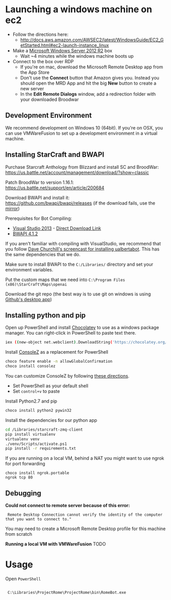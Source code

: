 # Launching a windows machine on ec2


- Follow the directions here:
  - http://docs.aws.amazon.com/AWSEC2/latest/WindowsGuide/EC2_GetStarted.html#ec2-launch-instance_linux
- Make a [Microsoft Windows Server 2012 R2](https://aws.amazon.com/marketplace/pp/B00KQOWCAQ/ref=mkt_ste_windows_amis) box
  - Wait ~4 minutes while the windows machine boots up
- Connect to the box over RDP
  - If you're on mac, download the Microsoft Remote Desktop app from the App Store
  - Don't use the **Connect** button that Amazon gives you. Instead you should open the MRD App and hit the big **New** button to create a new server
  - In the **Edit Remote Dialogs** window, add a redirection folder with your downloaded Broodwar

## Development Environment

We recommend development on Windows 10 (64bit). If you're on OSX, you can use VMWareFusion to set up a development environment in a virtual machine.

## Installing StarCraft and BWAPI

Purchase Starcraft Anthology from Blizzard and install SC and BroodWar:
https://us.battle.net/account/management/download/?show=classic

Patch BroodWar to version 1.16.1:
https://us.battle.net/support/en/article/200684

Download BWAPI and install it: <br>
https://github.com/bwapi/bwapi/releases (if the download fails, use the [mirror](https://drive.google.com/file/d/0B1Iz-CApPh9eQjhTT3FEcml2NlU/view))

Prerequisites for Bot Compiling:
  * [Visual Studio 2013](https://msdn.microsoft.com/en-us/library/dd831853(v=vs.120).aspx) - [Direct Download Link](https://go.microsoft.com/fwlink/?LinkId=532506&clcid=0x409)
  * [BWAPI 4.1.2](https://github.com/bwapi/bwapi/releases/tag/v4.1.2)

If you aren't familiar with compiling with VisualStudio, we recommend that you follow [Dave Churchill's screencast for installing ualbertabot](https://www.youtube.com/watch?v=lSmkDjFm3Tw&ab_channel=serendib7). This has the same dependencies that we do.

Make sure to install BWAPI to the `C:/Libraries/` directory and set your environment variables.

Put the custom maps that we need into `C:\Program Files (x86)\StarCraft\Maps\openai`

Download the git repo (the best way is to use git on windows is using [Github's desktop app](https://desktop.github.com/))

## Installing python and pip

Open up PowerShell and install [Chocolatey](https://chocolatey.org/install) to use as a windows package manager. You can right-click in PowerShell to paste text there.
```bash
iex ((new-object net.webclient).DownloadString('https://chocolatey.org/install.ps1'))
```

Install [ConsoleZ](https://github.com/cbucher/console) as a replacement for PowerShell
```bash
choco feature enable -n allowGlobalConfirmation
choco install consolez
```

You can customize ConsoleZ by following [these directions](https://www.maketecheasier.com/console-2-windows-command-prompt-alternative/).

* Set PowerShell as your default shell
* Set `control+v` to paste

Install Python2.7 and pip
```bash
choco install python2 pywin32
```

Install the dependencies for our python app
```bash
cd /Libraries/starcraft-zmq-client
pip install virtualenv
virtualenv venv
./venv/Scripts/activate.ps1
pip install -r requirements.txt
```


If you are running on a local VM, behind a NAT you might want to use ngrok for port forwarding
```
choco install ngrok.portable
ngrok tcp 80
```


## Debugging

**Could not connect to remote server because of this error:**

  ```
   Remote Desktop Connection cannot verify the identity of the computer that you want to connect to."
   ```
You may need to create a Microsoft Remote Desktop profile for this machine from scratch

**Running a local VM with VMWareFusion**
TODO

# Usage

Open `PowerShell`

```shell

 C:\Libraries\ProjectRome\ProjectRome\bin\RomeBot.exe



 ```
